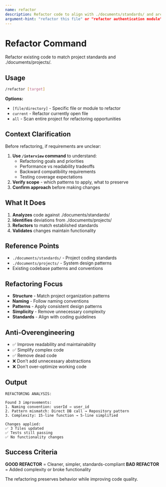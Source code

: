 ```yaml
---
name: refactor
description: Refactor code to align with ./documents/standards/ and architecture
argument-hint: "refactor this file" or "refactor authentication module"
---
```


# Refactor Command

Refactor existing code to match project standards and ./documents/projects/.

## Usage

```bash
/refactor [target]
```

**Options:**

- `[file/directory]` - Specific file or module to refactor
- `current` - Refactor currently open file
- `all` - Scan entire project for refactoring opportunities

## Context Clarification

Before refactoring, if requirements are unclear:

1. **Use `/interview` command** to understand:
   - Refactoring goals and priorities
   - Performance vs readability tradeoffs
   - Backward compatibility requirements
   - Testing coverage expectations
2. **Verify scope** - which patterns to apply, what to preserve
3. **Confirm approach** before making changes

## What It Does

1. **Analyzes** code against ./documents/standards/
2. **Identifies** deviations from ./documents/projects/
3. **Refactors** to match established standards
4. **Validates** changes maintain functionality

## Reference Points

- `./documents/standards/` - Project coding standards
- `./documents/projects/` - System design patterns
- Existing codebase patterns and conventions

## Refactoring Focus

- **Structure** - Match project organization patterns
- **Naming** - Follow naming conventions
- **Patterns** - Apply consistent design patterns
- **Simplicity** - Remove unnecessary complexity
- **Standards** - Align with coding guidelines

## Anti-Overengineering

- ✅ Improve readability and maintainability
- ✅ Simplify complex code
- ✅ Remove dead code
- ❌ Don't add unnecessary abstractions
- ❌ Don't over-optimize working code

## Output

```text
REFACTORING ANALYSIS:

Found 3 improvements:
1. Naming convention: userId → user_id
2. Pattern mismatch: Direct DB call → Repository pattern
3. Complexity: 15-line function → 5-line simplified

Changes applied:
✅ 3 files updated
✅ Tests still passing
✅ No functionality changes
```

## Success Criteria

**GOOD REFACTOR** = Cleaner, simpler, standards-compliant
**BAD REFACTOR** = Added complexity or broke functionality

The refactoring preserves behavior while improving code quality.
